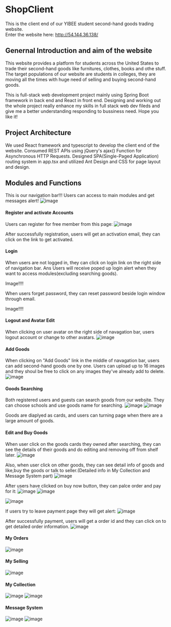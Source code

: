# ShopClient
This is the client end of our YIBEE student second-hand goods trading website.       
Enter the website here: http://54.144.36.138/

## Genernal Introduction and aim of the website
This website provides a platform for students across the United States to trade their second-hand goods like furnitures, clothes, books and othe stuff. The target populations of our website are students in colleges, they are moving all the times with huge need of selling and buying second-hand goods.

This is full-stack web development project mainly using Spring Boot framework in back end and React in front end. Designing and working out the whole project really enhance my skills in full stack web dev fileds and give me a better understanding responding to bussiness need. Hope you like it!

## Project Architecture
We used React framework and typescript to develop the client end of the website. Consumed REST APIs using jQuery's ajax() Function for Asynchronous HTTP Requests. Designed SPA(Single-Paged Application) routing system in app.tsx and utilized Ant Design and CSS for page layout and design.

## Modules and Functions
This is our navigation bar!!! Users can access to main modules and get messages alert!
![image](https://github.com/Shichao97/README-Image/blob/master/navigation.png)

#### Register and activate Accounts 
Users can register for free member from this page:
![image](https://github.com/Shichao97/README-Image/blob/master/register.png)

After successfully registration, users will get an activation email, they can click on the link to get activated.

#### Login 
When users are not logged in, they can click on login link on the right side of navigation bar. Ans Users will receive poped up login alert when they want to access modules(excluding searching goods). 

Image!!!!

When users forget password, they can reset password beside login window through email.

Image!!!!


#### Logout and Avatar Edit 
When clicking on user avatar on the right side of navagation bar, users logout account or change to other avatars.
![image](https://github.com/Shichao97/README-Image/blob/master/logout_and_avatar.png)


#### Add Goods
When clicking on "Add Goods" link in the middle of navagation bar, users can add second-hand goods one by one. Users can upload up to 16 images and they shoul be free to click on any images they've already add to delete.
![image](https://github.com/Shichao97/README-Image/blob/master/addgoods.png)

#### Goods Searching
Both registered users and guests can search goods from our website. They can choose schools and use goods name for searching. 
![image](https://github.com/Shichao97/README-Image/blob/master/searchgoods1.png)
![image](https://github.com/Shichao97/README-Image/blob/master/searchgoods2.png)

Goods are diaplyed as cards, and users can turning page when there are a large amount of goods.


#### Edit and Buy Goods
When user click on the goods cards they owned after searching, they can see the details of their goods and do editing and removing off from shelf later.
![image](https://github.com/Shichao97/README-Image/blob/master/edit1.png)

Also, when user click on other goods, they can see detail info of goods and like,buy the goods or talk to seller.(Detailed info in My Collection and Message System part)
![image](https://github.com/Shichao97/README-Image/blob/master/buy_goods.png)

After users have clicked on buy now button, they can palce order and pay for it:
![image](https://github.com/Shichao97/README-Image/blob/master/buygoods.png)
![image](https://github.com/Shichao97/README-Image/blob/master/confirm_buy.png)

![image](https://github.com/Shichao97/README-Image/blob/master/payment.png)

If users try to leave payment page they will get alert:
![image](https://github.com/Shichao97/README-Image/blob/master/leave_payment.png)

After successfully payment, users will get a order id and they can click on to get detailed order information.
![image](https://github.com/Shichao97/README-Image/blob/master/payment_success.png)

#### My Orders
![image](https://github.com/Shichao97/README-Image/blob/master/myorderd.png)
#### My Selling
![image](https://github.com/Shichao97/README-Image/blob/master/My_selling.png)


#### My Collection
![image](https://github.com/Shichao97/README-Image/blob/master/like_and_dislike.png)
![image](https://github.com/Shichao97/README-Image/blob/master/my_collection.png)

#### Message System
![image](https://github.com/Shichao97/README-Image/blob/master/talk_to_seller.png)
![image](https://github.com/Shichao97/README-Image/blob/master/message_system.png)


